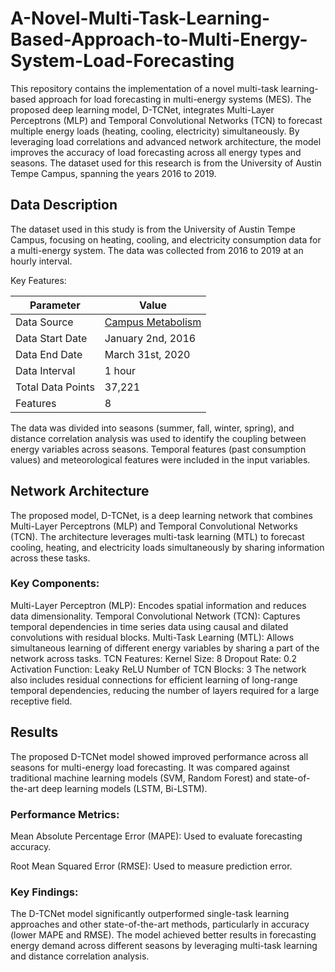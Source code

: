 # A-Novel-Multi-Task-Learning-Based-Approach-to-Multi-Energy-System-Load-Forecasting
This repository contains the implementation of a novel multi-task learning-based approach for load forecasting in multi-energy systems (MES). The proposed deep learning model, D-TCNet, integrates Multi-Layer Perceptrons (MLP) and Temporal Convolutional Networks (TCN) to forecast multiple energy loads (heating, cooling, electricity) simultaneously. By leveraging load correlations and advanced network architecture, the model improves the accuracy of load forecasting across all energy types and seasons. The dataset used for this research is from the University of Austin Tempe Campus, spanning the years 2016 to 2019.
## Data Description
The dataset used in this study is from the University of Austin Tempe Campus, focusing on heating, cooling, and electricity consumption data for a multi-energy system. The data was collected from 2016 to 2019 at an hourly interval.

Key Features:

<div align="center">

| Parameter        | Value                              |
|------------------|------------------------------------|
| Data Source      | [Campus Metabolism](http://cm.asu.edu/) |
| Data Start Date  | January 2nd, 2016                  |
| Data End Date    | March 31st, 2020                   |
| Data Interval    | 1 hour                             |
| Total Data Points| 37,221                             |
| Features         | 8                                  |

</div>
The data was divided into seasons (summer, fall, winter, spring), and distance correlation analysis was used to identify the coupling between energy variables across seasons. Temporal features (past consumption values) and meteorological features were included in the input variables.

## Network Architecture
The proposed model, D-TCNet, is a deep learning network that combines Multi-Layer Perceptrons (MLP) and Temporal Convolutional Networks (TCN). The architecture leverages multi-task learning (MTL) to forecast cooling, heating, and electricity loads simultaneously by sharing information across these tasks.

### Key Components:
Multi-Layer Perceptron (MLP): Encodes spatial information and reduces data dimensionality.
Temporal Convolutional Network (TCN): Captures temporal dependencies in time series data using causal and dilated convolutions with residual blocks.
Multi-Task Learning (MTL): Allows simultaneous learning of different energy variables by sharing a part of the network across tasks.
TCN Features:
Kernel Size: 8
Dropout Rate: 0.2
Activation Function: Leaky ReLU
Number of TCN Blocks: 3
The network also includes residual connections for efficient learning of long-range temporal dependencies, reducing the number of layers required for a large receptive field.

## Results
The proposed D-TCNet model showed improved performance across all seasons for multi-energy load forecasting. It was compared against traditional machine learning models (SVM, Random Forest) and state-of-the-art deep learning models (LSTM, Bi-LSTM).

### Performance Metrics:
Mean Absolute Percentage Error (MAPE): Used to evaluate forecasting accuracy.

Root Mean Squared Error (RMSE): Used to measure prediction error.

### Key Findings:
The D-TCNet model significantly outperformed single-task learning approaches and other state-of-the-art methods, particularly in accuracy (lower MAPE and RMSE).
The model achieved better results in forecasting energy demand across different seasons by leveraging multi-task learning and distance correlation analysis.
